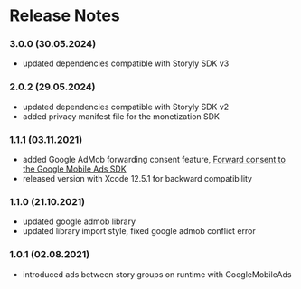 # Release Notes
### 3.0.0 (30.05.2024)
* updated dependencies compatible with Storyly SDK v3

### 2.0.2 (29.05.2024)
* updated dependencies compatible with Storyly SDK v2
* added privacy manifest file for the monetization SDK

### 1.1.1 (03.11.2021)
* added Google AdMob forwarding consent feature, [Forward consent to the Google Mobile Ads SDK](https://integration.storyly.io/ios/monetization-quick-start.html#google-admob-consent-management)
* released version with Xcode 12.5.1 for backward compatibility

### 1.1.0 (21.10.2021)
* updated google admob library
* updated library import style, fixed google admob conflict error

### 1.0.1 (02.08.2021)
* introduced ads between story groups on runtime with GoogleMobileAds
